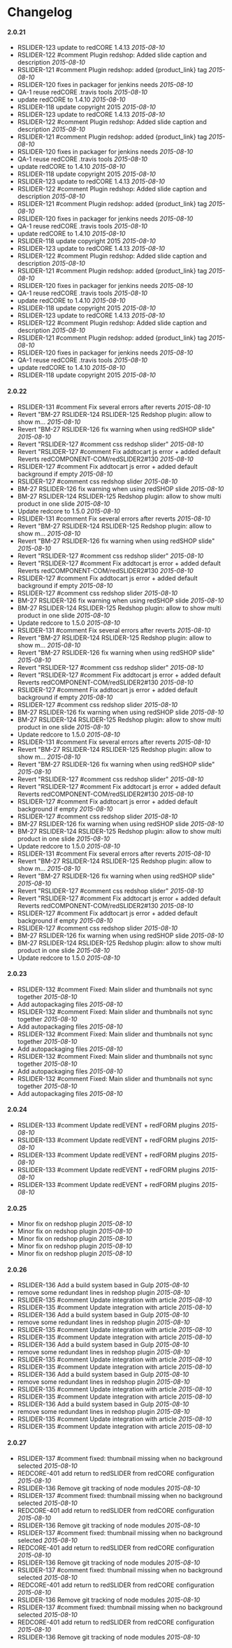 # Changelog

#### 2.0.21

* RSLIDER-123 update to redCORE 1.4.13 *2015-08-10*
* RSLIDER-122 #comment Plugin redshop: Added slide caption and description *2015-08-10*
* RSLIDER-121 #comment Plugin redshop: added {product_link} tag *2015-08-10*
* RSLIDER-120 fixes in packager for jenkins needs *2015-08-10*
* QA-1 reuse redCORE .travis tools *2015-08-10*
* update redCORE to 1.4.10 *2015-08-10*
* RSLIDER-118 update copyright 2015 *2015-08-10*
* RSLIDER-123 update to redCORE 1.4.13 *2015-08-10*
* RSLIDER-122 #comment Plugin redshop: Added slide caption and description *2015-08-10*
* RSLIDER-121 #comment Plugin redshop: added {product_link} tag *2015-08-10*
* RSLIDER-120 fixes in packager for jenkins needs *2015-08-10*
* QA-1 reuse redCORE .travis tools *2015-08-10*
* update redCORE to 1.4.10 *2015-08-10*
* RSLIDER-118 update copyright 2015 *2015-08-10*
* RSLIDER-123 update to redCORE 1.4.13 *2015-08-10*
* RSLIDER-122 #comment Plugin redshop: Added slide caption and description *2015-08-10*
* RSLIDER-121 #comment Plugin redshop: added {product_link} tag *2015-08-10*
* RSLIDER-120 fixes in packager for jenkins needs *2015-08-10*
* QA-1 reuse redCORE .travis tools *2015-08-10*
* update redCORE to 1.4.10 *2015-08-10*
* RSLIDER-118 update copyright 2015 *2015-08-10*
* RSLIDER-123 update to redCORE 1.4.13 *2015-08-10*
* RSLIDER-122 #comment Plugin redshop: Added slide caption and description *2015-08-10*
* RSLIDER-121 #comment Plugin redshop: added {product_link} tag *2015-08-10*
* RSLIDER-120 fixes in packager for jenkins needs *2015-08-10*
* QA-1 reuse redCORE .travis tools *2015-08-10*
* update redCORE to 1.4.10 *2015-08-10*
* RSLIDER-118 update copyright 2015 *2015-08-10*
* RSLIDER-123 update to redCORE 1.4.13 *2015-08-10*
* RSLIDER-122 #comment Plugin redshop: Added slide caption and description *2015-08-10*
* RSLIDER-121 #comment Plugin redshop: added {product_link} tag *2015-08-10*
* RSLIDER-120 fixes in packager for jenkins needs *2015-08-10*
* QA-1 reuse redCORE .travis tools *2015-08-10*
* update redCORE to 1.4.10 *2015-08-10*
* RSLIDER-118 update copyright 2015 *2015-08-10*


#### 2.0.22

* RSLIDER-131 #comment Fix several errors after reverts *2015-08-10*
* Revert "BM-27 RSLIDER-124 RSLIDER-125 Redshop plugin: allow to show m… *2015-08-10*
* Revert "BM-27 RSLIDER-126 fix warning when using redSHOP slide" *2015-08-10*
* Revert "RSLIDER-127 #comment css redshop slider" *2015-08-10*
* Revert "RSLIDER-127 #comment Fix addtocart js error + added default Reverts redCOMPONENT-COM/redSLIDER2#130 *2015-08-10*
* RSLIDER-127 #comment Fix addtocart js error + added default background if empty *2015-08-10*
* RSLIDER-127 #comment css redshop slider *2015-08-10*
* BM-27 RSLIDER-126 fix warning when using redSHOP slide *2015-08-10*
* BM-27 RSLIDER-124 RSLIDER-125 Redshop plugin: allow to show multi product in one slide *2015-08-10*
* Update redcore to 1.5.0 *2015-08-10*
* RSLIDER-131 #comment Fix several errors after reverts *2015-08-10*
* Revert "BM-27 RSLIDER-124 RSLIDER-125 Redshop plugin: allow to show m… *2015-08-10*
* Revert "BM-27 RSLIDER-126 fix warning when using redSHOP slide" *2015-08-10*
* Revert "RSLIDER-127 #comment css redshop slider" *2015-08-10*
* Revert "RSLIDER-127 #comment Fix addtocart js error + added default Reverts redCOMPONENT-COM/redSLIDER2#130 *2015-08-10*
* RSLIDER-127 #comment Fix addtocart js error + added default background if empty *2015-08-10*
* RSLIDER-127 #comment css redshop slider *2015-08-10*
* BM-27 RSLIDER-126 fix warning when using redSHOP slide *2015-08-10*
* BM-27 RSLIDER-124 RSLIDER-125 Redshop plugin: allow to show multi product in one slide *2015-08-10*
* Update redcore to 1.5.0 *2015-08-10*
* RSLIDER-131 #comment Fix several errors after reverts *2015-08-10*
* Revert "BM-27 RSLIDER-124 RSLIDER-125 Redshop plugin: allow to show m… *2015-08-10*
* Revert "BM-27 RSLIDER-126 fix warning when using redSHOP slide" *2015-08-10*
* Revert "RSLIDER-127 #comment css redshop slider" *2015-08-10*
* Revert "RSLIDER-127 #comment Fix addtocart js error + added default Reverts redCOMPONENT-COM/redSLIDER2#130 *2015-08-10*
* RSLIDER-127 #comment Fix addtocart js error + added default background if empty *2015-08-10*
* RSLIDER-127 #comment css redshop slider *2015-08-10*
* BM-27 RSLIDER-126 fix warning when using redSHOP slide *2015-08-10*
* BM-27 RSLIDER-124 RSLIDER-125 Redshop plugin: allow to show multi product in one slide *2015-08-10*
* Update redcore to 1.5.0 *2015-08-10*
* RSLIDER-131 #comment Fix several errors after reverts *2015-08-10*
* Revert "BM-27 RSLIDER-124 RSLIDER-125 Redshop plugin: allow to show m… *2015-08-10*
* Revert "BM-27 RSLIDER-126 fix warning when using redSHOP slide" *2015-08-10*
* Revert "RSLIDER-127 #comment css redshop slider" *2015-08-10*
* Revert "RSLIDER-127 #comment Fix addtocart js error + added default Reverts redCOMPONENT-COM/redSLIDER2#130 *2015-08-10*
* RSLIDER-127 #comment Fix addtocart js error + added default background if empty *2015-08-10*
* RSLIDER-127 #comment css redshop slider *2015-08-10*
* BM-27 RSLIDER-126 fix warning when using redSHOP slide *2015-08-10*
* BM-27 RSLIDER-124 RSLIDER-125 Redshop plugin: allow to show multi product in one slide *2015-08-10*
* Update redcore to 1.5.0 *2015-08-10*
* RSLIDER-131 #comment Fix several errors after reverts *2015-08-10*
* Revert "BM-27 RSLIDER-124 RSLIDER-125 Redshop plugin: allow to show m… *2015-08-10*
* Revert "BM-27 RSLIDER-126 fix warning when using redSHOP slide" *2015-08-10*
* Revert "RSLIDER-127 #comment css redshop slider" *2015-08-10*
* Revert "RSLIDER-127 #comment Fix addtocart js error + added default Reverts redCOMPONENT-COM/redSLIDER2#130 *2015-08-10*
* RSLIDER-127 #comment Fix addtocart js error + added default background if empty *2015-08-10*
* RSLIDER-127 #comment css redshop slider *2015-08-10*
* BM-27 RSLIDER-126 fix warning when using redSHOP slide *2015-08-10*
* BM-27 RSLIDER-124 RSLIDER-125 Redshop plugin: allow to show multi product in one slide *2015-08-10*
* Update redcore to 1.5.0 *2015-08-10*


#### 2.0.23

* RSLIDER-132 #comment Fixed: Main slider and thumbnails not sync together *2015-08-10*
* Add autopackaging files *2015-08-10*
* RSLIDER-132 #comment Fixed: Main slider and thumbnails not sync together *2015-08-10*
* Add autopackaging files *2015-08-10*
* RSLIDER-132 #comment Fixed: Main slider and thumbnails not sync together *2015-08-10*
* Add autopackaging files *2015-08-10*
* RSLIDER-132 #comment Fixed: Main slider and thumbnails not sync together *2015-08-10*
* Add autopackaging files *2015-08-10*
* RSLIDER-132 #comment Fixed: Main slider and thumbnails not sync together *2015-08-10*
* Add autopackaging files *2015-08-10*


#### 2.0.24

* RSLIDER-133 #comment Update redEVENT + redFORM plugins *2015-08-10*
* RSLIDER-133 #comment Update redEVENT + redFORM plugins *2015-08-10*
* RSLIDER-133 #comment Update redEVENT + redFORM plugins *2015-08-10*
* RSLIDER-133 #comment Update redEVENT + redFORM plugins *2015-08-10*
* RSLIDER-133 #comment Update redEVENT + redFORM plugins *2015-08-10*


#### 2.0.25

* Minor fix on redshop plugin *2015-08-10*
* Minor fix on redshop plugin *2015-08-10*
* Minor fix on redshop plugin *2015-08-10*
* Minor fix on redshop plugin *2015-08-10*
* Minor fix on redshop plugin *2015-08-10*


#### 2.0.26

* RSLIDER-136 Add a build system based in Gulp *2015-08-10*
* remove some redundant lines in redshop plugin *2015-08-10*
* RSLIDER-135 #comment Update integration with article *2015-08-10*
* RSLIDER-135 #comment Update integration with article *2015-08-10*
* RSLIDER-136 Add a build system based in Gulp *2015-08-10*
* remove some redundant lines in redshop plugin *2015-08-10*
* RSLIDER-135 #comment Update integration with article *2015-08-10*
* RSLIDER-135 #comment Update integration with article *2015-08-10*
* RSLIDER-136 Add a build system based in Gulp *2015-08-10*
* remove some redundant lines in redshop plugin *2015-08-10*
* RSLIDER-135 #comment Update integration with article *2015-08-10*
* RSLIDER-135 #comment Update integration with article *2015-08-10*
* RSLIDER-136 Add a build system based in Gulp *2015-08-10*
* remove some redundant lines in redshop plugin *2015-08-10*
* RSLIDER-135 #comment Update integration with article *2015-08-10*
* RSLIDER-135 #comment Update integration with article *2015-08-10*
* RSLIDER-136 Add a build system based in Gulp *2015-08-10*
* remove some redundant lines in redshop plugin *2015-08-10*
* RSLIDER-135 #comment Update integration with article *2015-08-10*
* RSLIDER-135 #comment Update integration with article *2015-08-10*


#### 2.0.27

* RSLIDER-137 #comment fixed: thumbnail missing when no background selected *2015-08-10*
* REDCORE-401 add return to redSLIDER from redCORE configuration *2015-08-10*
* RSLIDER-136 Remove git tracking of node modules *2015-08-10*
* RSLIDER-137 #comment fixed: thumbnail missing when no background selected *2015-08-10*
* REDCORE-401 add return to redSLIDER from redCORE configuration *2015-08-10*
* RSLIDER-136 Remove git tracking of node modules *2015-08-10*
* RSLIDER-137 #comment fixed: thumbnail missing when no background selected *2015-08-10*
* REDCORE-401 add return to redSLIDER from redCORE configuration *2015-08-10*
* RSLIDER-136 Remove git tracking of node modules *2015-08-10*
* RSLIDER-137 #comment fixed: thumbnail missing when no background selected *2015-08-10*
* REDCORE-401 add return to redSLIDER from redCORE configuration *2015-08-10*
* RSLIDER-136 Remove git tracking of node modules *2015-08-10*
* RSLIDER-137 #comment fixed: thumbnail missing when no background selected *2015-08-10*
* REDCORE-401 add return to redSLIDER from redCORE configuration *2015-08-10*
* RSLIDER-136 Remove git tracking of node modules *2015-08-10*


